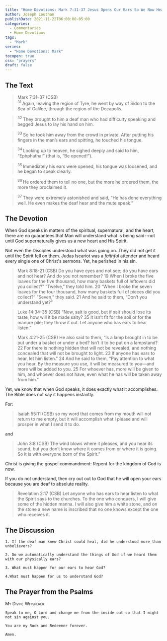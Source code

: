 ```yaml
---
title: "Home Devotions: Mark 7:31-37 Jesus Opens Our Ears So We Now Hear God"
author: Joseph Louthan
publishDate: 2021-11-22T06:00:00-05:00
categories:
  - Commentaries
  - Home Devotions
tags:
  - "Mark"
series:
  - "Home Devotions: Mark"
tocopen: true
css: "prayers"
draft: false
---
```

## The Text

>Mark 7:31–37 (CSB)  
><sup> 31 </sup> Again, leaving the region of Tyre, he went by way of Sidon to the Sea of Galilee, through the region of the Decapolis. 

><sup> 32 </sup> They brought to him a deaf man who had difficulty speaking and begged Jesus to lay his hand on him. 

><sup> 33 </sup> So he took him away from the crowd in private. After putting his fingers in the man’s ears and spitting, he touched his tongue. 

><sup> 34 </sup> Looking up to heaven, he sighed deeply and said to him, “Ephphatha!” (that is, “Be opened!”). 

><sup> 35 </sup> Immediately his ears were opened, his tongue was loosened, and he began to speak clearly. 

><sup> 36 </sup> He ordered them to tell no one, but the more he ordered them, the more they proclaimed it. 

><sup> 37 </sup> They were extremely astonished and said, “He has done everything well. He even makes the deaf hear and the mute speak.”

## The Devotion

When God speaks in matters of the spiritual, supernatural, and the heart, there are no guarantees that Man will understand what is being said--not until God supernaturally gives us a new heart and His Spirit.

Not even the Disciples understood what was going on. They did not get it until the Spirit fell on them. Judas Iscariot was a *faithful* attender and heard every single one of Christ's sermons. Yet, he perished in his sin.

>Mark 8:18-21 (CSB) Do you have eyes and not see; do you have ears and not hear? And do you not remember? 19 When I broke the five loaves for the five thousand, how many baskets full of leftovers did you collect?”
“Twelve,” they told him.
20 “When I broke the seven loaves for the four thousand, how many baskets full of pieces did you collect?”
“Seven,” they said.
21 And he said to them, “Don’t you understand yet?”

>Luke 14:34-35 (CSB) “Now, salt is good, but if salt should lose its taste, how will it be made salty? 35 It isn’t fit for the soil or for the manure pile; they throw it out. Let anyone who has ears to hear listen.”

>Mark 4:21-25 (CSB) He also said to them, “Is a lamp brought in to be put under a basket or under a bed? Isn’t it to be put on a lampstand? 22 For there is nothing hidden that will not be revealed, and nothing concealed that will not be brought to light. 23 If anyone has ears to hear, let him listen.” 24 And he said to them, “Pay attention to what you hear. By the measure you use, it will be measured to you—and more will be added to you. 25 For whoever has, more will be given to him, and whoever does not have, even what he has will be taken away from him.”

Yet, we know that when God speaks, it does exactly what it accomplishes. The Bible does not say it happens instantly.

For:

>Isaiah 55:11 (CSB) so my word that comes from my mouth
will not return to me empty,
but it will accomplish what I please
and will prosper in what I send it to do.

and

>John 3:8 (CSB) The wind blows where it pleases, and you hear its sound, but you don’t know where it comes from or where it is going. So it is with everyone born of the Spirit.”

Christ is giving the gospel commandment: Repent for the kingdom of God is now.

If you do not understand, then cry out out to God that he will open your ears because you are deaf to absolute reality.

>Revelation 2:17 (CSB) Let anyone who has ears to hear listen to what the Spirit says to the churches. To the one who conquers, I will give some of the hidden manna. I will also give him a white stone, and on the stone a new name is inscribed that no one knows except the one who receives it.

## The Discussion

```text
1. If the deaf man knew Christ could heal, did he understood more than unbelievers?
```

```text
2. Do we automatically understand the things of God if we heard them with our physically ears?
```

```text
3. What must happen for our ears to hear God?
```

```text
4.What must happen for us to understand God?
```

## The Prayer from the Psalms

>

<div style='font-variant: small-caps;'>
My Divine Whisperer
</div>

```text
Speak to me, O Lord and change me from the inside out so that I might not sin against you.

You are my Rock and Redeemer forever.

Amen.
```

<div style="page-break-after: always;"></div>


